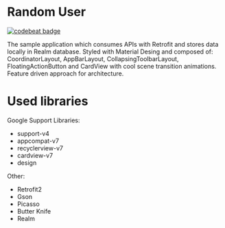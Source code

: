 # Random User
[![codebeat badge](https://codebeat.co/badges/aa2902c8-a831-4141-a7d5-eb1cc31b9647)](https://codebeat.co/projects/github-com-adamski8-random-user)

The sample application which consumes APIs with Retrofit and stores data locally in Realm database.
Styled with Material Desing and composed of: CoordinatorLayout, AppBarLayout, CollapsingToolbarLayout, FloatingActionButton and CardView with cool scene transition animations.
Feature driven approach for architecture.

# Used libraries
Google Support Libraries:
- support-v4
- appcompat-v7
- recyclerview-v7
- cardview-v7
- design

Other:
- Retrofit2
- Gson
- Picasso
- Butter Knife
- Realm
